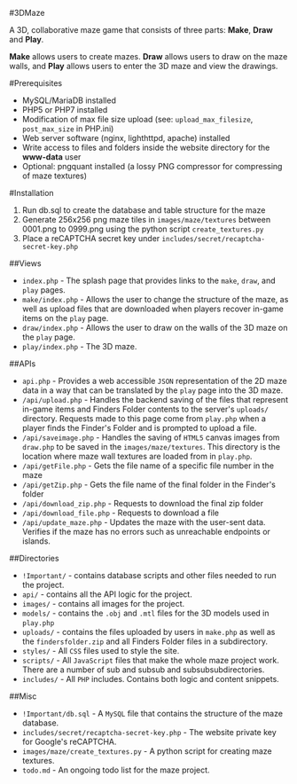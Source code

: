#3DMaze

A 3D, collaborative maze game that consists of three parts: __Make__, __Draw__ and __Play__.

__Make__ allows users to create mazes. __Draw__ allows users to draw on the maze walls, and __Play__ allows users to enter the 3D maze and view the drawings.

#Prerequisites

- MySQL/MariaDB installed
- PHP5 or PHP7 installed
- Modification of max file size upload (see: `upload_max_filesize`, `post_max_size` in PHP.ini)
- Web server software (nginx, lighthttpd, apache) installed
- Write access to files and folders inside the website directory for the __www-data__ user
- Optional: pngquant installed (a lossy PNG compressor for compressing of maze textures)

#Installation

1. Run db.sql to create the database and table structure for the maze 
2. Generate 256x256 png maze tiles in `images/maze/textures` between 0001.png to 0999.png using the python script `create_textures.py`
4. Place a reCAPTCHA secret key under `includes/secret/recaptcha-secret-key.php`


##Views

- `index.php` - The splash page that provides links to the `make`, `draw`, and `play` pages.
- `make/index.php` - Allows the user to change the structure of the maze, as well as upload files that are downloaded when players recover in-game items on the `play` page.
- `draw/index.php` - Allows the user to draw on the walls of the 3D maze on the `play` page.
- `play/index.php` - The 3D maze.

##APIs

- `api.php` - Provides a web accessible `JSON` representation of the 2D maze data in a way that can be translated by the `play` page into the 3D maze.
- `/api/upload.php` - Handles the backend saving of the files that represent in-game items and Finders Folder contents to the server's `uploads/` directory. Requests made to this page come from `play.php` when a player finds the Finder's Folder and is prompted to upload a file.
- `/api/saveimage.php` - Handles the saving of `HTML5` canvas images from `draw.php` to be saved in the `images/maze/textures`. This directory is the location where maze wall textures are loaded from in `play.php`.
- `/api/getFile.php` - Gets the file name of a specific file number in the maze
- `/api/getZip.php` - Gets the file name of the final folder in the Finder's folder 
- `/api/download_zip.php` - Requests to download the final zip folder
- `/api/download_file.php` - Requests to download a file
- `/api/update_maze.php` - Updates the maze with the user-sent data. Verifies if the maze has no errors such as unreachable endpoints or islands.

##Directories

- `!Important/` - contains database scripts and other files needed to run the project.
- `api/` - contains all the API logic for the project.
- `images/` - contains all images for the project.
- `models/` - contains the `.obj` and `.mtl` files for the 3D models used in `play.php`
- `uploads/` - contains the files uploaded by users in `make.php` as well as the `findersfolder.zip` and all Finders Folder files in a subdirectory.
- `styles/` - All `CSS` files used to style the site.
- `scripts/` - All `JavaScript` files that make the whole maze project work. There are a number of sub and subsub and subsubsubdirectories.
- `includes/` - All `PHP` includes. Contains both logic and content snippets.


##Misc
- `!Important/db.sql` - A `MySQL` file that contains the structure of the maze database.
- `includes/secret/recaptcha-secret-key.php` - The website private key for Google's reCAPTCHA.
- `images/maze/create_textures.py` - A python script for creating maze textures.
- `todo.md` - An ongoing todo list for the maze project.